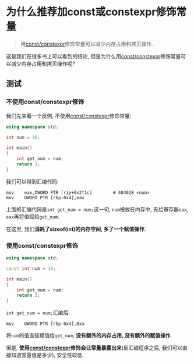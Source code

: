 # 为什么推荐加const或constexpr修饰常量


> 用[const/constexpr](/202103/cpp-const-adconsexpr/)修饰常量可以减少内存占用和拷贝操作.

这是我们在很多书上可以看到的结论, 但是为什么用[const/constexpr](/202103/cpp-const-adconsexpr/)修饰常量可以减少内存占用和拷贝操作呢?


<!--more-->

## 测试

### 不使用const/constexpr修饰

我们先来看一个反例, 不使用[const/constexpr](/202103/cpp-const-adconsexpr/)修饰常量:
```C++
using namespace std;

int num = 10;

int main()
{
    int get_num = num;
    return 1;
}
```

我们可以得到汇编代码:
```ASM
mov    eax,DWORD PTR [rip+0x2f1c]        # 404028 <num>
mov    DWORD PTR [rbp-0x4],eax
```

上面的汇编代码是```int get_num = num;```这一句, ```num```被放在内存中, 先给寄存器```eax```, ```eax```再将值赋给```get_num```.

在这里, 我们**消耗了sizeof(int)的内存空间, 多了一个赋值操作**.

### 使用const/constexpr修饰

```C++
using namespace std;

const int num = 10;

int main()
{
    int get_num = num;
    return 1;
}
```

```int get_num = num;```汇编后:
```ASM
mov    DWORD PTR [rbp-0x4],0xa
```

将```num```的值直接赋值给```get_num```, **没有额外的内存占用, 没有额外的赋值操作**.

但是, **使用[const/constexpr](/202103/cpp-const-adconsexpr/)修饰会让常量暴露出来**(反汇编程序之后, 我们可以直接知道常量值是多少), 安全性较低.
